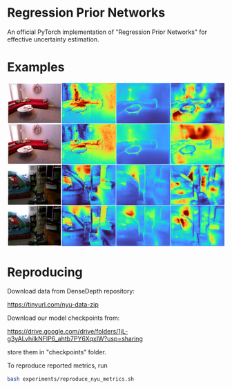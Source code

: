 # Regression Prior Networks
An official PyTorch implementation of "Regression Prior Networks" for effective uncertainty estimation.

# Examples
![result](plots/nyu_result.png)

# Reproducing

Download data from DenseDepth repository:

https://tinyurl.com/nyu-data-zip

Download our model checkpoints from:

https://drive.google.com/drive/folders/1jL-g3yALvhilkNFlP6_ahtb7PY6XqxIW?usp=sharing

store them in "checkpoints" folder.

To reproduce reported metrics, run

```bash
bash experiments/reproduce_nyu_metrics.sh
```
